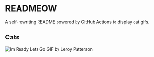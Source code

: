 # READMEOW

A self-rewriting README powered by GitHub Actions to display cat gifs.

## Cats

![Im Ready Lets Go GIF by Leroy Patterson](https://media1.giphy.com/media/CjmvTCZf2U3p09Cn0h/200.gif?cid=9acd02daly8vhqiplhr0725pdacuhxbm8owe4vcw1r040cr6&ep=v1_gifs_search&rid=200.gif&ct=g)
